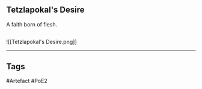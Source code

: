 ## Tetzlapokal's Desire
A faith born of flesh.
##
![[Tetzlapokal's Desire.png]]

---
## Tags
#Artefact
#PoE2